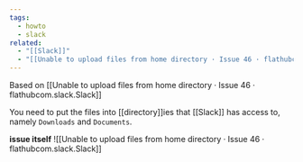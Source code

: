 ```yaml
---
tags:
  - howto
  - slack
related:
  - "[[Slack]]"
  - "[[Unable to upload files from home directory · Issue 46 · flathubcom.slack.Slack]]"
---
```

Based on [[Unable to upload files from home directory · Issue 46 · flathubcom.slack.Slack]]

You need to put the files into [[directory]]ies that [[Slack]] has access to, namely `Downloads` and `Documents`.

**issue itself**
 ![[Unable to upload files from home directory · Issue 46 · flathubcom.slack.Slack]]
